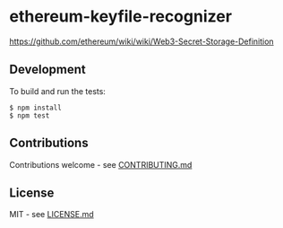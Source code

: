 # ethereum-keyfile-recognizer

https://github.com/ethereum/wiki/wiki/Web3-Secret-Storage-Definition


## Development

To build and run the tests:

```shell
$ npm install
$ npm test
```

## Contributions

Contributions welcome - see [CONTRIBUTING.md](CONTRIBUTING.md)

## License

MIT - see [LICENSE.md](LICENSE.md)
